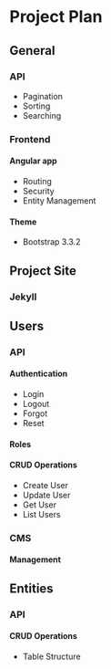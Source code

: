 # Project Plan

## General

### API

- Pagination
- Sorting
- Searching

### Frontend

#### Angular app

- Routing
- Security
- Entity Management

#### Theme

- Bootstrap 3.3.2


## Project Site

### Jekyll


## Users

### API

#### Authentication

- Login
- Logout
- Forgot
- Reset

#### Roles

#### CRUD Operations

- Create User
- Update User
- Get User
- List Users

### CMS

#### Management

## Entities

### API

#### CRUD Operations

-  Table Structure


